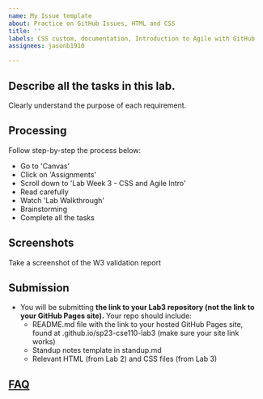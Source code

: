 ```yaml
---
name: My Issue template
about: Practice on GitHub Issues, HTML and CSS
title: ''
labels: CSS custom, documentation, Introduction to Agile with GitHub
assignees: jasonb1910

---
```


## Describe all the tasks in this lab.

Clearly understand the purpose of each requirement.

## Processing
Follow step-by-step the process below:

- Go to 'Canvas'
- Click on 'Assignments'
- Scroll down to 'Lab Week 3 - CSS and Agile Intro'
- Read carefully
- Watch 'Lab Walkthrough'
- Brainstorming
- Complete all the tasks

## Screenshots
Take a screenshot of the W3 validation report  
## Submission
- You will be submitting **the link to your Lab3 repository (not the link to your GitHub Pages site).** Your repo should include:
    - README.md file with the link to your hosted GitHub Pages site, found at <username>.github.io/sp23-cse110-lab3 (make sure your site link works)
    - Standup notes template in standup.md
    - Relevant HTML (from Lab 2) and CSS files (from Lab 3)

## [FAQ](https://docs.google.com/document/d/1L2Mgk-nheY_Ivgya4cUWj-gjSpOluBiyEpm8gPNx12Q/edit?usp=sharing)
